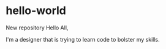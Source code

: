 # hello-world
New repository
Hello All,

I'm a designer that is trying to learn code to bolster my skills.
